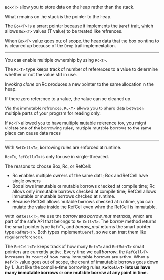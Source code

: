 `Box<T>` allow you to store data on the heap rather than the stack.

What remains on the stack is the pointer to the heap.

The `Box<T>` is a smart pointer because it implements the `Deref` trait, which allows `Box<T>` values (T value) to be treated like refrences.

When `Box<T>` value goes out of scope, the heap data that the box pointing to is cleaned up because of the `Drop` trait implementation.

---

You can enable multiple ownership by using `Rc<T>`.

The `Rc<T>` type keeps track of number of references to a value to determine whether or not the value still in use.

Invoking *clone* on Rc produces a new pointer to the same allocation in the heap.

If there zero reference to a value, the value can be cleaned up.

Via the immutable refrences, `Rc<T>` allows you to share data between multiple parts of your program for reading only.

If `Rc<T>` allowed you to have multiple mutable reference too, you might violate one of the borrowing rules, multiple mutable borrows to the same place can cause
data races.

---

With `RefCell<T>`, borrowing rules are enforced at runtime. 

`Rc<T>`, `RefCell<T>` is only for use in single-threaded.

The reasons to choose Box<T>, Rc<T>, or RefCell<T>:

  - Rc<T> enables multiple owners of the same data; Box<T> and RefCell<T> have single owners.
  - Box<T> allows immutable or mutable borrows checked at compile time; Rc<T> allows only immutable borrows checked at compile time; RefCell<T> allows immutable or mutable borrows checked at runtime.
  - Because RefCell<T> allows mutable borrows checked at runtime, you can mutate the value inside the RefCell<T> even when the RefCell<T> is immutable.

With `RefCell<T>`, we use the *borrow* and *borrow_mut* methods, which are part of the safe API that belongs to `RefCell<T>`. The *borrow* method returns the smart pointer type `Ref<T>`, and *borrow_mut* returns the smart pointer type `RefMut<T>`. Both types implement `Deref`, so we can treat them like regular references.

The `RefCell<T>` keeps track of how many `Ref<T>` and `RefMut<T>` smart pointers are currently active. Every time we call *borrow*, the `RefCell<T>` increases its count of how many immutable borrows are active. When a `Ref<T>` value goes out of scope, the count of immutable borrows goes down by 1. Just like the compile-time borrowing rules, **`RefCell<T>` lets us have many immutable borrows or one mutable borrow at any point in time.**

